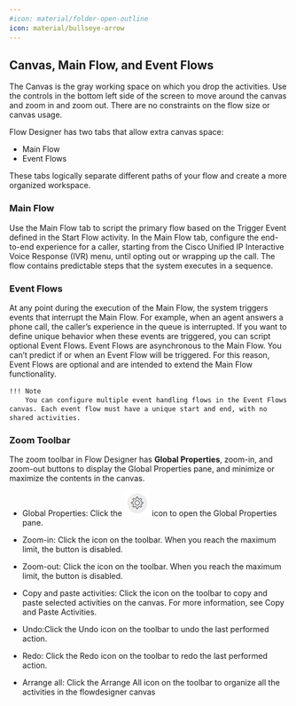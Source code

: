 ```yaml
---
#icon: material/folder-open-outline
icon: material/bullseye-arrow
---
```


## Canvas, Main Flow, and Event Flows

The Canvas is the gray working space on which you drop the activities. Use the controls in the bottom left side of the screen to move around the canvas and zoom in and zoom out. There are no constraints on the flow size or canvas usage.

Flow Designer has two tabs that allow extra canvas space:
  - Main Flow
  - Event Flows

These tabs logically separate different paths of your flow and create a more organized workspace.

### Main Flow

Use the Main Flow tab to script the primary flow based on the Trigger Event defined in the Start Flow activity. In the Main Flow tab, configure the end-to-end experience for a caller, starting from the Cisco Unified IP Interactive Voice Response (IVR) menu, until opting out or wrapping up the call. The flow contains predictable steps that the system executes in a sequence.

### Event Flows

At any point during the execution of the Main Flow, the system triggers events that interrupt the Main Flow. For example, when an agent answers a phone call, the caller’s experience in the queue is interrupted. If you want to define unique behavior when these events are triggered, you can script optional Event Flows. Event Flows are asynchronous to the Main Flow. You can’t predict if or when an Event Flow will be triggered. For this reason, Event Flows are optional and are intended to extend the Main Flow functionality.

    !!! Note
        You can configure multiple event handling flows in the Event Flows canvas. Each event flow must have a unique start and end, with no shared activities.

### Zoom Toolbar

The zoom toolbar in Flow Designer has **Global Properties**, zoom-in, and zoom-out buttons to display the Global Properties pane, and minimize or maximize the contents in the canvas.

  - Global Properties: Click the ![profiles](../graphics/overview/GearIcon.png) icon to open the Global Properties pane.
  
  - Zoom-in: Click the icon on the toolbar. When you reach the maximum limit, the button is disabled.

  - Zoom-out: Click the icon on the toolbar. When you reach the maximum limit, the button is disabled.

  - Copy and paste activities: Click the icon on the toolbar to copy and paste selected activities on the canvas. For more information, see Copy and Paste Activities.

  - Undo:Click the Undo icon on the toolbar to undo the last performed action.

  - Redo: Click the Redo icon on the toolbar to redo the last performed action.

  - Arrange all: Click the Arrange All icon on the toolbar to organize all the activities in the flowdesigner canvas